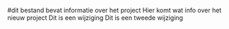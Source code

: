 #dit bestand bevat informatie over het project
Hier komt wat info over het nieuw project
Dit is een wijziging
Dit is een tweede wijziging
